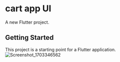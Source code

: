 # cart app UI

A new Flutter project.

## Getting Started

This project is a starting point for a Flutter application.
![Screenshot_1703346562](https://github.com/user-attachments/assets/14afef4d-ba4e-41ba-8aef-2724b1793ece)
